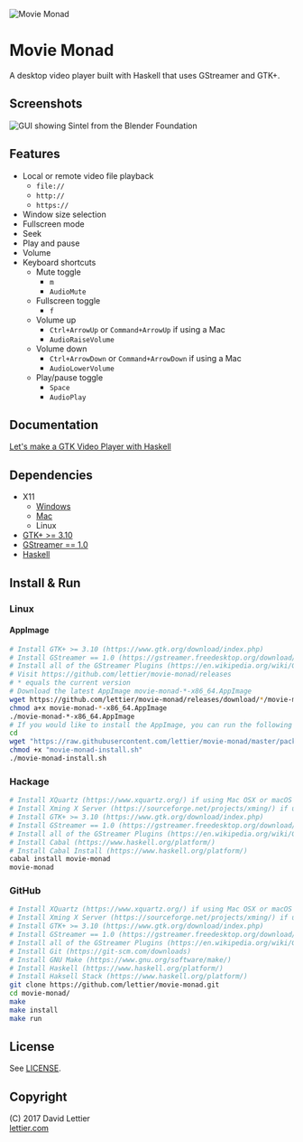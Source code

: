 ![Movie Monad](https://i.imgur.com/gdsyIMv.png)

# Movie Monad

A desktop video player built with Haskell that uses GStreamer and GTK+.

## Screenshots

![GUI showing Sintel from the Blender Foundation](https://i.imgur.com/SLse3s9.jpg)

## Features

* Local or remote video file playback
    * `file://`
    * `http://`
    * `https://`
* Window size selection
* Fullscreen mode
* Seek
* Play and pause
* Volume
* Keyboard shortcuts
    * Mute toggle
        * `m`
        * `AudioMute`
    * Fullscreen toggle
        * `f`
    * Volume up
        * `Ctrl+ArrowUp` or `Command+ArrowUp` if using a Mac
        * `AudioRaiseVolume`
    * Volume down
        * `Ctrl+ArrowDown` or `Command+ArrowDown` if using a Mac
        * `AudioLowerVolume`
    * Play/pause toggle
        * `Space`
        * `AudioPlay`

## Documentation

[Let's make a GTK Video Player with Haskell](https://lettier.github.io/posts/2017-08-30-haskell-gtk-video-player.html)

## Dependencies

* X11
    * [Windows](https://sourceforge.net/projects/xming/)
    * [Mac](https://www.xquartz.org/)
    * Linux
* [GTK+ >= 3.10](https://www.gtk.org/download/index.php)
* [GStreamer == 1.0](https://gstreamer.freedesktop.org/download/)
* [Haskell](https://www.haskell.org/platform/)

## Install & Run

### Linux

#### AppImage

```bash
# Install GTK+ >= 3.10 (https://www.gtk.org/download/index.php)
# Install GStreamer == 1.0 (https://gstreamer.freedesktop.org/download/)
# Install all of the GStreamer Plugins (https://en.wikipedia.org/wiki/GStreamer#Plug-ins)
# Visit https://github.com/lettier/movie-monad/releases
# * equals the current version
# Download the latest AppImage movie-monad-*-x86_64.AppImage
wget https://github.com/lettier/movie-monad/releases/download/*/movie-monad-*-x86_64.AppImage
chmod a+x movie-monad-*-x86_64.AppImage
./movie-monad-*-x86_64.AppImage
# If you would like to install the AppImage, you can run the following
cd
wget "https://raw.githubusercontent.com/lettier/movie-monad/master/packaging/linux/movie-monad-install.sh" -O "movie-monad-install.sh"
chmod +x "movie-monad-install.sh"
./movie-monad-install.sh
```

### Hackage

```bash
# Install XQuartz (https://www.xquartz.org/) if using Mac OSX or macOS
# Install Xming X Server (https://sourceforge.net/projects/xming/) if using Microsoft Windows
# Install GTK+ >= 3.10 (https://www.gtk.org/download/index.php)
# Install GStreamer == 1.0 (https://gstreamer.freedesktop.org/download/)
# Install all of the GStreamer Plugins (https://en.wikipedia.org/wiki/GStreamer#Plug-ins)
# Install Cabal (https://www.haskell.org/platform/)
# Install Cabal Install (https://www.haskell.org/platform/)
cabal install movie-monad
movie-monad
```

### GitHub

```bash
# Install XQuartz (https://www.xquartz.org/) if using Mac OSX or macOS
# Install Xming X Server (https://sourceforge.net/projects/xming/) if using Microsoft Windows
# Install GTK+ >= 3.10 (https://www.gtk.org/download/index.php)
# Install GStreamer == 1.0 (https://gstreamer.freedesktop.org/download/)
# Install all of the GStreamer Plugins (https://en.wikipedia.org/wiki/GStreamer#Plug-ins)
# Install Git (https://git-scm.com/downloads)
# Install GNU Make (https://www.gnu.org/software/make/)
# Install Haskell (https://www.haskell.org/platform/)
# Install Haksell Stack (https://www.haskell.org/platform/)
git clone https://github.com/lettier/movie-monad.git
cd movie-monad/
make
make install
make run
```

## License

See [LICENSE](LICENSE).

## Copyright

(C) 2017 David Lettier  
[lettier.com](http://www.lettier.com/)
